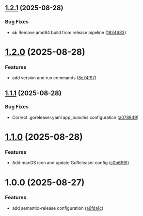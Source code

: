 ## [1.2.1](https://github.com/kennyparsons/overe/compare/v1.2.0...v1.2.1) (2025-08-28)


### Bug Fixes

* **ci:** Remove amd64 build from release pipeline ([1834683](https://github.com/kennyparsons/overe/commit/18346838e71ac9aa9d8894de24d2574b69061692))

# [1.2.0](https://github.com/kennyparsons/overe/compare/v1.1.1...v1.2.0) (2025-08-28)


### Features

* add version and run commands ([8c74f97](https://github.com/kennyparsons/overe/commit/8c74f97de3fe27f5067658ca4ba90a4a7f985996))

## [1.1.1](https://github.com/kennyparsons/overe/compare/v1.1.0...v1.1.1) (2025-08-28)


### Bug Fixes

* Correct .goreleaser.yaml app_bundles configuration ([a078849](https://github.com/kennyparsons/overe/commit/a078849ec87040d3665208930bb0a8e01d474405))

# [1.1.0](https://github.com/kennyparsons/overe/compare/v1.0.0...v1.1.0) (2025-08-28)


### Features

* Add macOS icon and update GoReleaser config ([c0b696f](https://github.com/kennyparsons/overe/commit/c0b696f8b64dc6a7365fbafede8209163611be49))

# 1.0.0 (2025-08-27)


### Features

* add semantic-release configuration ([a6fda1c](https://github.com/kennyparsons/overe/commit/a6fda1c448a1599539a72bf15a972cfd916e2b3c))
